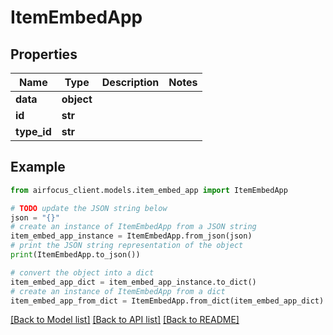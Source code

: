 # ItemEmbedApp


## Properties

Name | Type | Description | Notes
------------ | ------------- | ------------- | -------------
**data** | **object** |  | 
**id** | **str** |  | 
**type_id** | **str** |  | 

## Example

```python
from airfocus_client.models.item_embed_app import ItemEmbedApp

# TODO update the JSON string below
json = "{}"
# create an instance of ItemEmbedApp from a JSON string
item_embed_app_instance = ItemEmbedApp.from_json(json)
# print the JSON string representation of the object
print(ItemEmbedApp.to_json())

# convert the object into a dict
item_embed_app_dict = item_embed_app_instance.to_dict()
# create an instance of ItemEmbedApp from a dict
item_embed_app_from_dict = ItemEmbedApp.from_dict(item_embed_app_dict)
```
[[Back to Model list]](../README.md#documentation-for-models) [[Back to API list]](../README.md#documentation-for-api-endpoints) [[Back to README]](../README.md)


